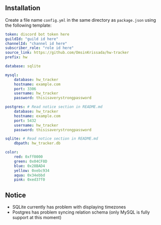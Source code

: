 ## Installation

Create a file name `config.yml` in the same directory as `package.json` using the following template:

```yml
token: discord bot token here
guildId: "guild id here"
channelId: "channel id here"
subscriber_role: "role id here"
source_link: https://github.com/OmsinKrissada/hw-tracker
prefix: hw

database: sqlite

mysql:
    database: hw_tracker
    hostname: example.com
    port: 3306
    username: hw_tracker
    password: thisisaverystrongpassword

postgres: # Read notice section in README.md
    database: hw_tracker
    hostname: example.com
    port: 5432
    username: hw_tracker
    password: thisisaverystrongpassword

sqlite: # Read notice section in README.md
    dbpath: hw_tracker.db

color:
    red: 0xff0000
    green: 0x04CF8D
    blue: 0x28BAD4
    yellow: 0xebc934
    aqua: 0x34ebbd
    pink: 0xed37f0
```

## Notice

-   SQLite currently has problem with displaying timezones
-   Postgres has problem syncing relation schema
    (only MySQL is fully support at this moment)
